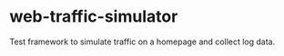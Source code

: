 web-traffic-simulator
=====================

 Test framework to simulate traffic on a homepage and collect log data.
